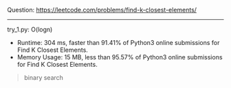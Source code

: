 Question: https://leetcode.com/problems/find-k-closest-elements/

---

try_1.py: O(logn)
* Runtime: 304 ms, faster than 91.41% of Python3 online submissions for Find K Closest Elements.
* Memory Usage: 15 MB, less than 95.57% of Python3 online submissions for Find K Closest Elements.

> binary search 
